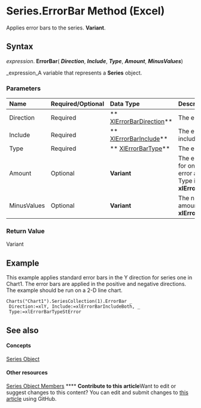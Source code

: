 
# Series.ErrorBar Method (Excel)

Applies error bars to the series.  **Variant**.


## Syntax

 _expression_. **ErrorBar**( **_Direction_**,  **_Include_**,  **_Type_**,  **_Amount_**,  **_MinusValues_**)

 _expression_A variable that represents a  **Series** object.


### Parameters



|**Name**|**Required/Optional**|**Data Type**|**Description**|
|:-----|:-----|:-----|:-----|
|Direction|Required| ** [XlErrorBarDirection](843da2a6-04e7-4029-db90-52eaeda93cfa.md)**|The error bar direction.|
|Include|Required| ** [XlErrorBarInclude](dc21fd99-26ce-c440-313c-e87fe98cec17.md)**|The error bar parts to include.|
|Type|Required| ** [XlErrorBarType](2ba8cd56-da8c-6227-8a31-3b9bae748d53.md)**|The error bar type.|
|Amount|Optional| **Variant**|The error amount. Used for only the positive error amount when Type is **xlErrorBarTypeCustom**.|
|MinusValues|Optional| **Variant**|The negative error amount when Type is **xlErrorBarTypeCustom**.|

### Return Value

Variant


## Example

This example applies standard error bars in the Y direction for series one in Chart1. The error bars are applied in the positive and negative directions. The example should be run on a 2-D line chart.


```
Charts("Chart1").SeriesCollection(1).ErrorBar _ 
 Direction:=xlY, Include:=xlErrorBarIncludeBoth, _ 
 Type:=xlErrorBarTypeStError
```


## See also


#### Concepts


 [Series Object](c7d34b32-8172-f7a0-0a17-f01d44246b64.md)
#### Other resources


 [Series Object Members](eeab4f69-b436-9de7-5d4a-0a5c63f2dfce.md)
****   **Contribute to this article**Want to edit or suggest changes to this content? You can edit and submit changes to  [this article](https://github.com/jhershey00/VBA_Excel_Test/OpenXMLCon/articles/0f127c27-09d3-a0e0-7a1d-5e3544039658.md) using GitHub.

